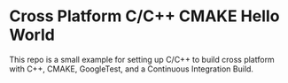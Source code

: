 # Cross Platform C/C++ CMAKE Hello World

This repo is a small example for setting up C/C++ to build cross platform with C++, CMAKE, GoogleTest,
and a Continuous Integration Build.
